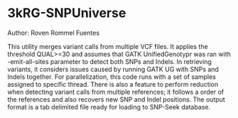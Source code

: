 # 3kRG-SNPUniverse

Author: Roven Rommel Fuentes

This utility merges variant calls from multiple VCF files. It applies the threshold QUAL>=30
and assumes that GATK UnifiedGenotypr was ran with -emit-all-sites parameter to detect both SNPs and Indels.
In retrieving variants, it considers issues caused by running GATK UG with SNPs and Indels together. 
For parallelization, this code runs with a set of samples assigned to specific thread.
There is also a feature to perform reduction when detecting variant calls from multiple references; it follows
a order of the references and also recovers new SNP and Indel positions.
The output format is a tab delimited file ready for loading to SNP-Seek database. 
